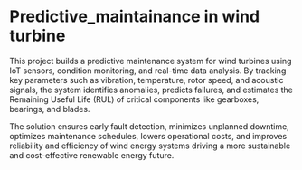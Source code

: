 # Predictive_maintainance in wind turbine
This project builds a predictive maintenance system for wind turbines using IoT sensors, condition monitoring, and real-time data analysis. By tracking key parameters such as vibration, temperature, rotor speed, and acoustic signals, the system identifies anomalies, predicts failures, and estimates the Remaining Useful Life (RUL) of critical components like gearboxes, bearings, and blades.

The solution ensures early fault detection, minimizes unplanned downtime, optimizes maintenance schedules, lowers operational costs, and improves reliability and efficiency of wind energy systems driving a more sustainable and cost-effective renewable energy future.
